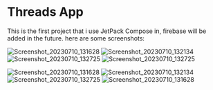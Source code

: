 # Threads App
This is the first project that i use JetPack Compose in, firebase will be added in the future.
here are some screenshots:

![Screenshot_20230710_131628](screenshots/Screen1.png)
![Screenshot_20230710_132134](screenshots/Screen2.png)
![Screenshot_20230710_132725](screenshots/Screen3.png)
![Screenshot_20230710_132725](screenshots/Screen4.png)

![Screenshot_20230710_131628](screenshots/Screenshot_20230916_211546.png)
![Screenshot_20230710_132134](screenshots/Screenshot_20230916_211646.png)
![Screenshot_20230710_132725](screenshots/Screenshot_20230916_211744.png)
![Screenshot_20230710_131628](screenshots/Screenshot_20230916_211759.png)
